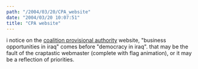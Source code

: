 ```yaml
---
path: "/2004/03/20/CPA_website" 
date: "2004/03/20 10:07:51" 
title: "CPA website" 
---
```

<p>i notice on the <a href="http://cpa-iraq.org/">coalition provisional authority</a> website, "business opportunities in iraq" comes before "democracy in iraq". that may be the fault of the craptastic webmaster (complete with flag animation), or it may be a reflection of priorities.</p>